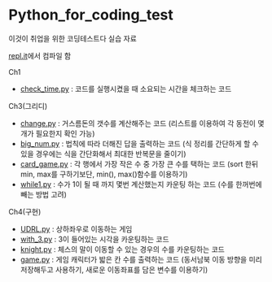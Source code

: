 # Python_for_coding_test
이것이 취업을 위한 코딩테스트다 실습 자료    

[repl.it](https://repl.it/~)에서 컴파일 함   

Ch1
- [check_time.py](https://github.com/J-TKim/Python_for_coding_test/blob/main/Ch1/check_time.py) : 코드를 실행시켰을 때 소요되는 시간을 체크하는 코드

Ch3(그리디)
- [change.py](https://github.com/J-TKim/Python_for_coding_test/blob/main/Ch2/change.py) : 거스름돈의 갯수를 계산해주는 코드 (리스트를 이용하여 각 동전이 몇 개가 필요한지 확인 가능)
- [big_num.py](https://github.com/J-TKim/Python_for_coding_test/blob/main/Ch2/big_num.py) : 법칙에 따라 더해진 답을 출력하는 코드 (식 정리를 간단하게 할 수 있을 경우에는 식을 간단화해서 최대한 반복문을 줄이기)
- [card_game.py](https://github.com/J-TKim/Python_for_coding_test/blob/main/Ch2/card_game.py) : 각 행에서 가장 작은 수 중 가장 큰 수를 택하는 코드 (sort 한뒤 min, max를 구하기보단, min(), max()함수를 이용하기)
- [while1.py](https://github.com/J-TKim/Python_for_coding_test/blob/main/Ch2/while1.py) : 수가 1이 될 때 까지 몇번 계산했는지 카운팅 하는 코드 (수를 한꺼번에 빼는 방법 고려)

Ch4(구현)
- [UDRL.py](https://github.com/J-TKim/Python_for_coding_test/blob/main/Ch4/UDRL.py) : 상하좌우로 이동하는 게임
- [with_3.py](https://github.com/J-TKim/Python_for_coding_test/blob/main/Ch4/with_3.py) : 3이 들어있는 시각을 카운팅하는 코드
- [knight.py](https://github.com/J-TKim/Python_for_coding_test/blob/main/Ch4/knight.py) : 체스의 말이 이동할 수 있는 경우의 수를 카운팅하는 코드
- [game.py](https://github.com/J-TKim/Python_for_coding_test/blob/main/Ch4/game.py) : 게임 캐릭터가 밟은 칸 수를 출력하는 코드 (동서남북 이동 방향을 미리 저장해두고 사용하기, 새로운 이동좌표를 담은 변수를 이용하기)
